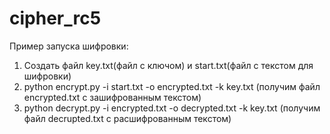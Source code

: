 # cipher_rc5
Пример запуска шифровки:
  1) Создать файл key.txt(файл с ключом) и start.txt(файл с текстом для шифровки)
  2) python encrypt.py -i start.txt -o encrypted.txt -k key.txt (получим файл encrypted.txt с зашифрованным текстом)
  3) python decrypt.py -i encrypted.txt -o decrypted.txt -k key.txt (получим файл decrupted.txt с расшифрованным текстом)
  
